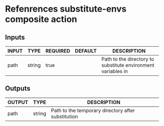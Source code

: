 # Refenrences substitute-envs composite action

## Inputs

<!-- AUTO-DOC-INPUT:START - Do not remove or modify this section -->

| INPUT | TYPE   | REQUIRED | DEFAULT | DESCRIPTION                                                  |
| ----- | ------ | -------- | ------- | ------------------------------------------------------------ |
| path  | string | true     |         | Path to the directory to substitute environment variables in |

<!-- AUTO-DOC-INPUT:END -->

## Outputs

<!-- AUTO-DOC-OUTPUT:START - Do not remove or modify this section -->

| OUTPUT | TYPE   | DESCRIPTION                                        |
| ------ | ------ | -------------------------------------------------- |
| path   | string | Path to the temporary directory after substitution |

<!-- AUTO-DOC-OUTPUT:END -->
